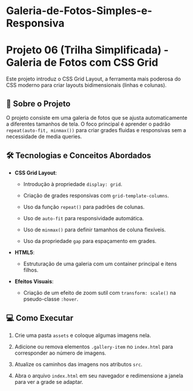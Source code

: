 # Galeria-de-Fotos-Simples-e-Responsiva

# Projeto 06 (Trilha Simplificada) - Galeria de Fotos com CSS Grid

 

Este projeto introduz o CSS Grid Layout, a ferramenta mais poderosa do CSS moderno para criar layouts bidimensionais (linhas e colunas).

 

## 🚀 Sobre o Projeto

 

O projeto consiste em uma galeria de fotos que se ajusta automaticamente a diferentes tamanhos de tela. O foco principal é aprender o padrão `repeat(auto-fit, minmax())` para criar grades fluidas e responsivas sem a necessidade de media queries.

 

## 🛠️ Tecnologias e Conceitos Abordados

 

- **CSS Grid Layout**:

  - Introdução à propriedade `display: grid`.

  - Criação de grades responsivas com `grid-template-columns`.

  - Uso da função `repeat()` para padrões de colunas.

  - Uso de `auto-fit` para responsividade automática.

  - Uso de `minmax()` para definir tamanhos de coluna flexíveis.

  - Uso da propriedade `gap` para espaçamento em grades.

- **HTML5**:

  - Estruturação de uma galeria com um container principal e itens filhos.

- **Efeitos Visuais**:

  - Criação de um efeito de zoom sutil com `transform: scale()` na pseudo-classe `:hover`.

 

## 💻 Como Executar

 

1. Crie uma pasta `assets` e coloque algumas imagens nela.

2. Adicione ou remova elementos `.gallery-item` no `index.html` para corresponder ao número de imagens.

3. Atualize os caminhos das imagens nos atributos `src`.

4. Abra o arquivo `index.html` em seu navegador e redimensione a janela para ver a grade se adaptar.

